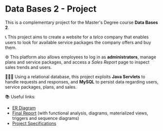 # Data Bases 2 - Project

This is a complementary project for the Master's Degree course **Data Bases 2**.

📞 This project aims to create a website for a *telco* company that enables users to look for available service packages the company offers and buy them.

⚙️ This platform also allows employees to log in as **administrators**, manage plans and service packages, and access a *Sales Report* page to inspect sales trends and users.

👨🏼‍💻 Using a relational database, this project exploits **Java Servlets** to handle requests and responses, and **MySQL** to persist data regarding users, service packages, plans, and sales. 

📚 Useful links:
- [ER Diagram](https://github.com/priscia99/databases-2-project/blob/master/Deliverables/DB2_ERv1.pdf)
- [Final Report](https://github.com/priscia99/databases-2-project/blob/master/Deliverables/Report/Report.pdf) (with functional analysis, diagrams, materialized views, triggers and sequence diagrams)
- [Project Specifications](https://github.com/priscia99/databases-2-project/blob/master/Deliverables/NEW_DB2-develproject-21-22-finalAfterComments-v2-published.pdf)


